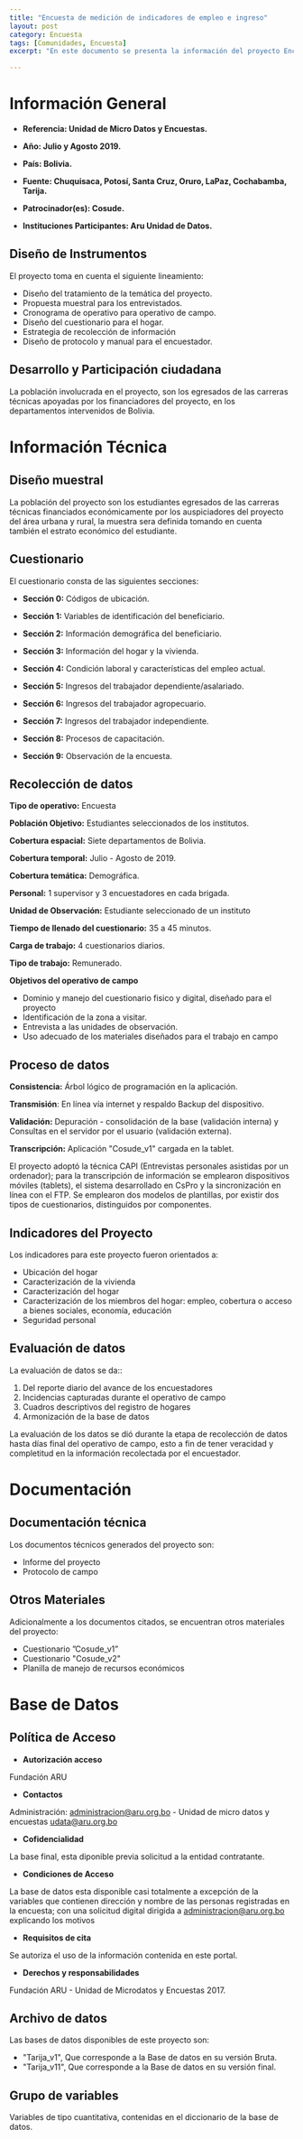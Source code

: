 ```yaml
---
title: "Encuesta de medición de indicadores de empleo e ingreso"
layout: post
category: Encuesta
tags: [Comunidades, Encuesta]
excerpt: "En este documento se presenta la información del proyecto Encuesta de Medición de Indicadores de Empleo e Ingreso asociados al Programa de Formación Técnica, detalles relacionados con el levantamiento y procesamiento de información."

---
```

# Información General

- __Referencia: Unidad de Micro Datos y Encuestas.__

- __Año: Julio y Agosto 2019.__

- __País: Bolivia.__

- __Fuente: Chuquisaca, Potosí, Santa Cruz, Oruro, LaPaz, Cochabamba, Tarija.__

- __Patrocinador(es): Cosude.__

- __Instituciones Participantes: Aru Unidad de Datos.__


## Diseño de Instrumentos

El proyecto toma en cuenta el siguiente lineamiento:


- Diseño del tratamiento de la temática del proyecto.
- Propuesta muestral para los entrevistados.
- Cronograma de operativo para operativo de campo.
- Diseño del cuestionario para el hogar.
- Estrategia de recolección de información
- Diseño de protocolo y manual para el encuestador.


## Desarrollo y Participación ciudadana

La población involucrada en el proyecto, son los egresados de las carreras técnicas apoyadas por los financiadores del proyecto, en los departamentos intervenidos de Bolivia.

# Información Técnica

## Diseño muestral

La población del proyecto son los estudiantes egresados de las carreras técnicas financiados económicamente por los auspiciadores del proyecto del área urbana y rural, la muestra sera definida tomando en cuenta también el estrato económico del estudiante.

## Cuestionario

El cuestionario consta de las siguientes secciones:

- __Sección 0:__ Códigos de ubicación.

- __Sección 1:__ Variables de identificación del beneficiario.

- __Sección 2:__ Información demográfica del beneficiario.

- __Sección 3:__ Información del hogar y la vivienda.

- __Sección 4:__ Condición laboral y características del empleo actual.

- __Sección 5:__ Ingresos del trabajador dependiente/asalariado.

- __Sección 6:__ Ingresos del trabajador agropecuario.

- __Sección 7:__ Ingresos del trabajador independiente.

- __Sección 8:__ Procesos de capacitación.

- __Sección 9:__ Observación de la encuesta.


## Recolección de datos

__Tipo de operativo:__ Encuesta

__Población Objetivo:__ Estudiantes seleccionados de los institutos.

__Cobertura espacial:__ Siete departamentos de Bolivia.

__Cobertura temporal:__ Julio - Agosto de 2019.

__Cobertura temática:__ Demográfica.

__Personal:__ 1 supervisor y 3 encuestadores en cada brigada.

__Unidad de Observación:__ Estudiante seleccionado de un instituto

__Tiempo de llenado del cuestionario:__ 35 a 45 minutos.

__Carga de trabajo:__ 4 cuestionarios diarios.

__Tipo de trabajo:__ Remunerado.

__Objetivos del operativo de campo__

- Dominio y manejo del cuestionario fisico y digital, diseñado para el proyecto
- Identificación de la zona a visitar.
- Entrevista a las unidades de observación.
- Uso adecuado de los materiales diseñados para el trabajo en campo

## Proceso de datos


__Consistencia:__ Árbol lógico de programación en la aplicación.

__Transmisión__: En línea vía internet y respaldo Backup del dispositivo.

__Validación:__ Depuración - consolidación de la base (validación interna) y Consultas en el servidor por el usuario
(validación externa).

__Transcripción:__ Aplicación "Cosude_v1" cargada en la tablet.

El proyecto adoptó la técnica CAPI (Entrevistas personales asistidas por un ordenador); para la transcripción de
información se emplearon dispositivos móviles (tablets), el sistema desarrollado en CsPro y la sincronización en línea con
el FTP. Se emplearon dos modelos de plantillas, por existir dos tipos de cuestionarios, distinguidos por componentes.

## Indicadores del Proyecto

Los indicadores para este proyecto fueron orientados a:

- Ubicación del hogar
- Caracterización de la vivienda
- Caracterización del hogar
- Caracterización de los miembros del hogar: empleo, cobertura o acceso a bienes sociales, economía, educación
- Seguridad personal


## Evaluación de datos

La evaluación de datos se da::

1. Del reporte diario del avance de los encuestadores 
2. Incidencias capturadas durante el operativo de campo
3. Cuadros descriptivos del registro de hogares
4. Armonización de la base de datos

La evaluación de los datos se dió durante la etapa de recolección
de datos hasta días final del operativo de campo, esto a fin de tener veracidad y completitud en la
información recolectada por el encuestador. 

# Documentación

## Documentación técnica

Los documentos técnicos generados del proyecto son:

- Informe del proyecto
- Protocolo de campo

## Otros Materiales

Adicionalmente a los documentos citados, se encuentran otros materiales del proyecto:

- Cuestionario ”Cosude_v1”
- Cuestionario "Cosude_v2"
- Planilla de manejo de recursos económicos
 
# Base de Datos

## Política de Acceso

- __Autorización acceso__

Fundación ARU

- __Contactos__

Administración: administracion@aru.org.bo - Unidad de micro datos y encuestas udata@aru.org.bo

- __Cofidencialidad__

La base final, esta diponible previa solicitud a la entidad contratante.

- __Condiciones de Acceso__

La base de datos esta disponible casi totalmente a excepción de la variables que contienen dirección y
nombre de las personas registradas en la encuesta; con una solicitud digital dirigida a administracion@aru.org.bo explicando los motivos

- __Requisitos de cita__

Se autoriza el uso de la información contenida en este portal.

- __Derechos y responsabilidades__

Fundación ARU - Unidad de Microdatos y Encuestas 2017.


## Archivo de datos

Las bases de datos disponibles de este proyecto son:
- "Tarija_v1", Que corresponde a la Base de datos en su versión Bruta.
- "Tarija_v11", Que corresponde a la Base de datos en su versión final.

## Grupo de variables

Variables de tipo cuantitativa, contenidas en el diccionario de la base de datos.